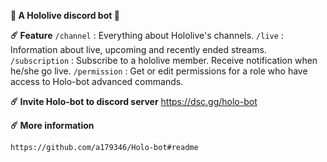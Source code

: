 **:robot:  A Hololive discord bot  :robot:**

**:comet:  Feature**
`/channel` :  Everything about Hololive\'s channels.
`/live` :  Information about live, upcoming and recently ended streams.
`/subscription` :  Subscribe to a hololive member. Receive notification when he/she go live.
`/permission` :  Get or edit permissions for a role who have access to Holo-bot advanced commands.

**:comet:  Invite Holo-bot to discord server**
https://dsc.gg/holo-bot

**:comet:  More information**
```
https://github.com/a179346/Holo-bot#readme
```